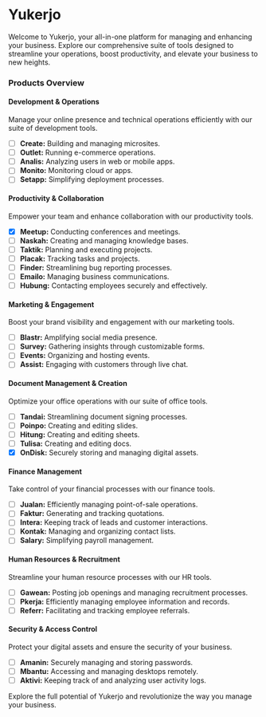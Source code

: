 # Yukerjo
Welcome to Yukerjo, your all-in-one platform for managing and enhancing your business. Explore our comprehensive suite of tools designed to streamline your operations, boost productivity, and elevate your business to new heights.

### Products Overview
#### Development & Operations
Manage your online presence and technical operations efficiently with our suite of development tools.
- [ ] **Create:** Building and managing microsites.
- [ ] **Outlet:** Running e-commerce operations.
- [ ] **Analis:** Analyzing users in web or mobile apps.
- [ ] **Monito:** Monitoring cloud or apps.
- [ ] **Setapp:** Simplifying deployment processes.

#### Productivity & Collaboration
Empower your team and enhance collaboration with our productivity tools.
- [x] **Meetup:** Conducting conferences and meetings.
- [ ] **Naskah:** Creating and managing knowledge bases.
- [ ] **Taktik:** Planning and executing projects.
- [ ] **Placak:** Tracking tasks and projects.
- [ ] **Finder:** Streamlining bug reporting processes.
- [ ] **Emailo:** Managing business communications.
- [ ] **Hubung:** Contacting employees securely and effectively.

#### Marketing & Engagement
Boost your brand visibility and engagement with our marketing tools.
- [ ] **Blastr:** Amplifying social media presence.
- [ ] **Survey:** Gathering insights through customizable forms.
- [ ] **Events:** Organizing and hosting events.
- [ ] **Assist:** Engaging with customers through live chat.

#### Document Management & Creation
Optimize your office operations with our suite of office tools.
- [ ] **Tandai:** Streamlining document signing processes.
- [ ] **Poinpo:** Creating and editing slides.
- [ ] **Hitung:** Creating and editing sheets.
- [ ] **Tulisa:** Creating and editing docs.
- [x] **OnDisk:** Securely storing and managing digital assets.

#### Finance Management
Take control of your financial processes with our finance tools.
- [ ] **Jualan:** Efficiently managing point-of-sale operations.
- [ ] **Faktur:** Generating and tracking quotations.
- [ ] **Intera:** Keeping track of leads and customer interactions.
- [ ] **Kontak:** Managing and organizing contact lists.
- [ ] **Salary:** Simplifying payroll management.

#### Human Resources & Recruitment
Streamline your human resource processes with our HR tools.
- [ ] **Gawean:** Posting job openings and managing recruitment processes.
- [ ] **Pkerja:** Efficiently managing employee information and records.
- [ ] **Referr:** Facilitating and tracking employee referrals.

#### Security & Access Control
Protect your digital assets and ensure the security of your business.
- [ ] **Amanin:** Securely managing and storing passwords.
- [ ] **Mbantu:** Accessing and managing desktops remotely.
- [ ] **Aktivi:** Keeping track of and analyzing user activity logs.

Explore the full potential of Yukerjo and revolutionize the way you manage your business.
